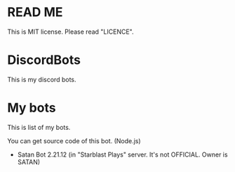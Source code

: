 # READ ME
This is MIT license. Please read "LICENCE".

# DiscordBots
This is my discord bots.

# My bots
This is list of my bots.

You can get source code of this bot. (Node.js)
- Satan Bot 2.21.12 (in "Starblast Plays" server. It's not OFFICIAL. Owner is SATAN)
